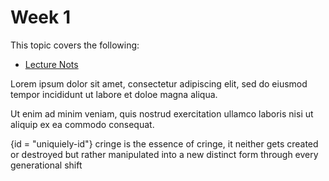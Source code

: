# Week 1

This topic covers the following:

- [Lecture Nots](Lecture-Notes.md)

<p id="unique-id">
    Lorem ipsum dolor sit amet, consectetur
    adipiscing elit, sed do eiusmod tempor
    incididunt ut labore et doloe magna
    aliqua.
</p>
<p>
    Ut enim ad minim veniam, quis nostrud
    exercitation ullamco laboris nisi ut
    aliquip ex ea commodo consequat.
</p>

{id = "uniquiely-id"}
cringe is the essence of cringe, it neither gets created or destroyed 
but rather manipulated into a new distinct form through every generational 
shift

